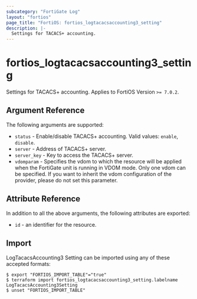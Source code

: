 ```yaml
---
subcategory: "FortiGate Log"
layout: "fortios"
page_title: "FortiOS: fortios_logtacacsaccounting3_setting"
description: |-
  Settings for TACACS+ accounting.
---
```


# fortios_logtacacsaccounting3_setting
Settings for TACACS+ accounting. Applies to FortiOS Version `>= 7.0.2`.

## Argument Reference

The following arguments are supported:

* `status` - Enable/disable TACACS+ accounting. Valid values: `enable`, `disable`.
* `server` - Address of TACACS+ server.
* `server_key` - Key to access the TACACS+ server.
* `vdomparam` - Specifies the vdom to which the resource will be applied when the FortiGate unit is running in VDOM mode. Only one vdom can be specified. If you want to inherit the vdom configuration of the provider, please do not set this parameter.


## Attribute Reference

In addition to all the above arguments, the following attributes are exported:
* `id` - an identifier for the resource.

## Import

LogTacacsAccounting3 Setting can be imported using any of these accepted formats:
```
$ export "FORTIOS_IMPORT_TABLE"="true"
$ terraform import fortios_logtacacsaccounting3_setting.labelname LogTacacsAccounting3Setting
$ unset "FORTIOS_IMPORT_TABLE"
```
